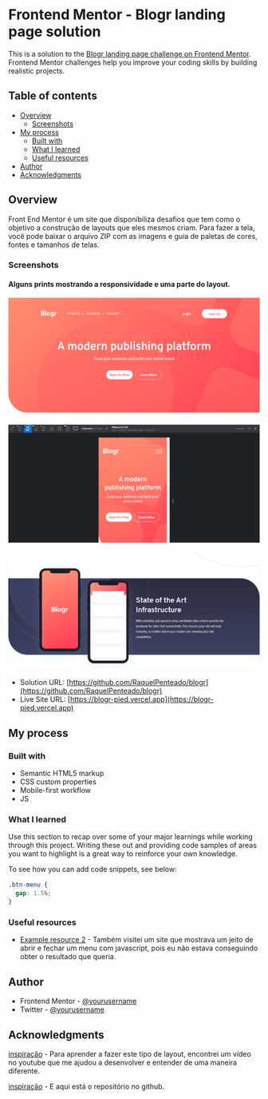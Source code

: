 # Frontend Mentor - Blogr landing page solution

This is a solution to the [Blogr landing page challenge on Frontend Mentor](https://www.frontendmentor.io/challenges/blogr-landing-page-EX2RLAApP). Frontend Mentor challenges help you improve your coding skills by building realistic projects. 

## Table of contents

- [Overview](#overview)
  - [Screenshots](#screenshots)
- [My process](#my-process)
  - [Built with](#built-with)
  - [What I learned](#what-i-learned)
  - [Useful resources](#useful-resources)
- [Author](#author)
- [Acknowledgments](#acknowledgments)

## Overview

Front End Mentor é um site que disponibiliza desafios que tem como o objetivo a construção de layouts que eles mesmos criam. Para fazer a tela, você pode baixar o arquivo ZIP com as imagens e guia de paletas de cores, fontes e tamanhos de telas.

### Screenshots



#### Alguns prints mostrando a responsividade e uma parte do layout.

![menu responsivo](./images/responsiveMenu.png)



![menu responsivo](./images/responsive.png)

![Imagem final](./images/result.png)



- Solution URL: [https://github.com/RaquelPenteado/blogr](https://github.com/RaquelPenteado/blogr)
- Live Site URL: [https://blogr-pied.vercel.app](https://blogr-pied.vercel.app)

## My process

### Built with

- Semantic HTML5 markup
- CSS custom properties
- Mobile-first workflow
- JS

### What I learned

Use this section to recap over some of your major learnings while working through this project. Writing these out and providing code samples of areas you want to highlight is a great way to reinforce your own knowledge.

To see how you can add code snippets, see below:

```css
.btn-menu {
  gap: 1.5%;
}
```

### Useful resources

- [Example resource 2](https://pt.stackoverflow.com/questions/117634/mostrar-e-esconder-conteúdo-em-javascript-menu) - Também visitei um site que mostrava um jeito de abrir e fechar um menu com javascript, pois eu não estava conseguindo obter o resultado que queria.

## Author

- Frontend Mentor - [@yourusername](https://www.frontendmentor.io/profile/RaquelPenteado)
- Twitter - [@yourusername](https://www.twitter.com/raquelpenteado)

## Acknowledgments

[inspiração](https://www.youtube.com/watch?v=gUdf1xlH0VM&list=PLmm0EZfIjQSgTmKt79kIeKiLZmDGWWihl) - Para aprender a fazer este tipo de layout, encontrei um vídeo no youtube que me ajudou a desenvolver e entender de uma maneira diferente.

[inspiração](https://github.com/sergii-moroz/Blogr-landing-page) - E aqui está o repositório no github.
